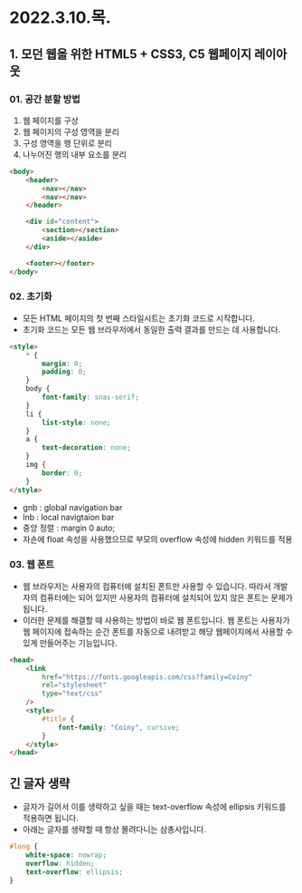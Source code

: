 # 2022.3.10.목.

## 1. 모던 웹을 위한 HTML5 + CSS3, C5 웹페이지 레이아웃

### 01. 공간 분할 방법

1. 웹 페이지를 구상
2. 웹 페이지의 구성 영역을 분리
3. 구성 영역을 행 단위로 분리
4. 나누어진 행의 내부 요소를 분리

```html
<body>
	<header>
		<nav></nav>
		<nav></nav>
	</header>

	<div id="content">
		<section></section>
		<aside></aside>
	</div>

	<footer></footer>
</body>
```

### 02. 초기화

- 모든 HTML 페이지의 첫 번째 스타일시트는 초기화 코드로 시작합니다.
- 초기화 코드는 모든 웹 브라우저에서 동일한 출력 결과를 만드는 데 사용합니다.

```html
<style>
	* {
		margin: 0;
		padding: 0;
	}
	body {
		font-family: snas-serif;
	}
	li {
		list-style: none;
	}
	a {
		text-decoration: none;
	}
	img {
		border: 0;
	}
</style>
```

- gnb : global navigation bar
- lnb : local navigtaion bar
- 중앙 정렬 : margin 0 auto;
- 자손에 float 속성을 사용했으므로 부모의 overflow 속성에 hidden 키워드를 적용

### 03. 웹 폰트

- 웹 브라우저는 사용자의 컴퓨터에 설치된 폰트만 사용할 수 있습니다. 따라서 개발자의 컴퓨터에는 되어 있지만 사용자의 컴퓨터에 설치되어 있지 않은 폰트는 문제가 됩니다.
- 이러한 문제를 해결할 때 사용하는 방법이 바로 웹 폰트입니다. 웹 폰트는 사용자가 웹 페이지에 접속하는 순간 폰트를 자동으로 내려받고 해당 웹페이지에서 사용할 수 있게 만들어주는 기능입니다.

```html
<head>
	<link
		href="https://fonts.googleapis.com/css?family=Coiny"
		rel="stylesheet"
		type="text/css"
	/>
	<style>
		#title {
			font-family: "Coiny", cursive;
		}
	</style>
</head>
```

## 긴 글자 생략

- 글자가 길어서 이를 생략하고 싶을 때는 text-overflow 속성에 ellipsis 키워드를 적용하면 됩니다.
- 아래는 글자를 생략할 때 항상 몰려다니는 삼총사입니다.

```css
#long {
	white-space: nowrap;
	overflow: hidden;
	text-overflow: ellipsis;
}
```

